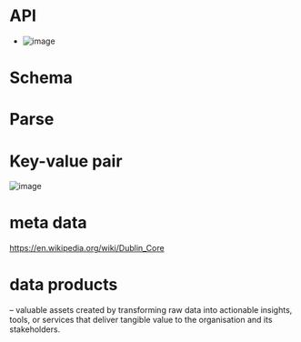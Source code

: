 # API
  - ![image](https://github.com/user-attachments/assets/6ff6077c-8684-4efb-b0e4-bdcd022354ac)
    
# Schema

# Parse

# Key-value pair
![image](https://github.com/user-attachments/assets/9294c30e-b431-444d-aa64-2eba74e1bde4)

# meta data
https://en.wikipedia.org/wiki/Dublin_Core
# data products 
  – valuable assets created by transforming raw data into actionable insights, tools, or services that deliver tangible value to the organisation and its stakeholders. 
